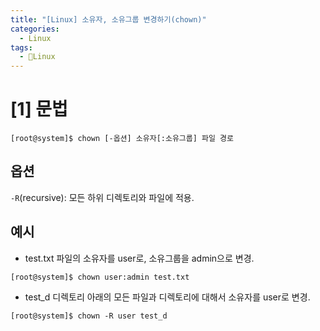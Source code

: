 ```yaml
---
title: "[Linux] 소유자, 소유그룹 변경하기(chown)"
categories:
  - Linux
tags:
  - 🐧Linux
---
```


> 

# [1] 문법
```terminal
[root@system]$ chown [-옵션] 소유자[:소유그룹] 파일 경로
```

## 옵션 
`-R`(recursive): 모든 하위 디렉토리와 파일에 적용.

## 예시
- test.txt 파일의 소유자를 user로, 소유그룹을 admin으로 변경.
```terminal
[root@system]$ chown user:admin test.txt
```
- test_d 디렉토리 아래의 모든 파일과 디렉토리에 대해서 소유자를 user로 변경.
```terminal
[root@system]$ chown -R user test_d
```